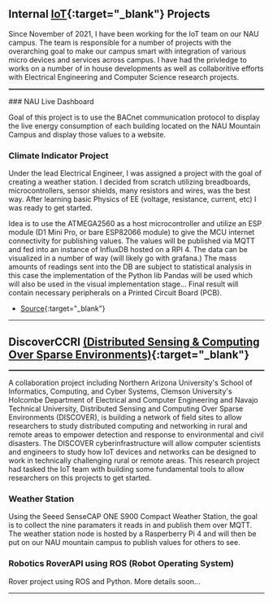 
## Internal [IoT](https://in.nau.edu/its/iot-nau/){:target="\_blank"} Projects
Since November of 2021, I have been working for the IoT team on our NAU campus. The team        <wbr/>
is responsible for a number of projects with the overarching goal to make our campus smart with <wbr/>
integration of various micro devices and services across campus. I have had the privledge to    <wbr/> 
works on a number of in house developments as well as collaboritive efforts with Electrical     <wbr/>
Engineering and Computer Science research projects.                                             <wbr/>

<hr style="border:0.5px solid grey">
### NAU Live Dashboard  

Goal of this project is to use the BACnet communication protocol to display the               <wbr/>
live energy consumption of each building located on the NAU Mountain Campus and display         <wbr/>
those values to a website.  <wbr/>

### Climate Indicator Project

Under the lead Electrical Engineer, I was assigned a project with the goal of creating          <wbr/>
a weather station. I decided from scratch utilizing breadboards, microcontrollers, sensor       <wbr/>
shields, many resistors and wires, was the best way. After learning basic Physics of EE         <wbr/>
(voltage, resistance, current, etc) I was ready to get started.                                 <wbr/>

Idea is to use the ATMEGA2560 as a host microcontroller and utilize an ESP module (D1 Mini Pro, <wbr/>
or bare ESP82066 module) to give the MCU internet connectivity for publishing values. The values<wbr/> 
will be published via MQTT and fed into an instance of InfluxDB hosted on a RPI 4. The data can <wbr/>
be visualized in a number of way (will likely go with grafana.) The mass amounts of readings    <wbr/>
sent into the DB are subject to statistical analysis in this case the implementation of the     <wbr/>
Python lib Pandas will be used which will also be used in the visual implementation stage...    <wbr/>
Final result will contain necessary peripherals on a Printed Circuit Board (PCB).               <wbr/>
* [Source](https://github.com/akielaries/CIP_pub){:target="\_blank"}

___
## DiscoverCCRI [(Distributed Sensing & Computing Over Sparse Environments)](https://discoverccri.org/){:target="\_blank"}
<hr style="border:1px solid grey">
A collaboration project including Northern Arizona University's School of Informatics,          <wbr/> 
Computing, and Cyber Systems, Clemson University's Holcombe Department of Electrical and        <wbr/>
Computer Engineering and Navajo Technical University, Distributed Sensing and Computing Over    <wbr/>
Sparse Environments (DISCOVER), is building a network of field sites to allow researchers to    <wbr/>
study distributed computing and networking in rural and remote areas to empower detection and   <wbr/> 
response to environmental and civil disasters. The DISCOVER cyberinfrastructure will allow      <wbr/>
computer scientists and engineers to study how IoT devices and networks can be designed to      <wbr/>    
work in technically challenging rural or remote areas.                                          <wbr/>
This research project had tasked the IoT team with building some fundamental tools to allow     <wbr/>
researchers on this projects to get started.                                                    <wbr/>

### Weather Station 

Using the Seeed SenseCAP ONE S900 Compact Weather Station, the goal is to collect the nine 
paramaters it reads in and publish them over MQTT. The weather station node is hosted by a 
Rasperberry Pi 4 and will then be put on our NAU mountain campus to publish values for others 
to see.

### Robotics RoverAPI using ROS (Robot Operating System)

Rover project using ROS and Python.
More details soon...

___



